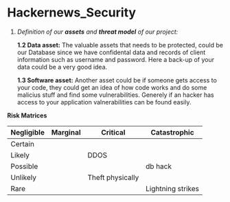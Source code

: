 # Hackernews_Security

1. _Definition of our **assets** and **threat model** of our project:_
    
    **1.2 Data asset:**
The valuable assets that needs to be protected, could be our Database since we have confidental data and records of client information such as username and password. Here a back-up of your data could be a very good idea. 
    
    **1.3 Software asset:** 
Another asset could be if someone gets access to your code, they could get an idea of how code works and do some malicius stuff and find some vulnerabilities. Generely if an hacker has access to your application valnerabilities can be found easily. 

**Risk Matrices**

| Negligible | Marginal |Critical |Catastrophic|
| --- | --- | --- | --- |
| Certain |  |  |  |  |
| Likely |  | DDOS |  |  |
| Possible |  |  | db hack |  |
| Unlikely |  | Theft physically |  |  |
| Rare |  |  | Lightning strikes |  |



